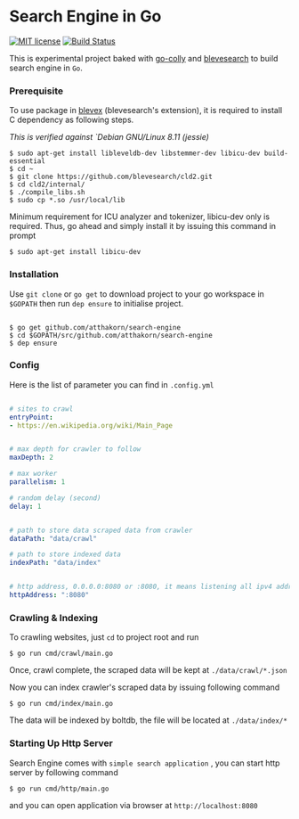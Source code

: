 # Search Engine in Go 

[![MIT license](https://img.shields.io/badge/License-MIT-blue.svg)](https://lbesson.mit-license.org/)
[![Build Status](https://travis-ci.com/atthakorn/search-engine.svg?branch=master)](https://travis-ci.com/atthakorn/search-engine) 


This is experimental project baked with [go-colly](https://github.com/gocolly/colly) and  [blevesearch](https://github.com/blevesearch) to build search engine in `Go`.  


### Prerequisite

To use package in [blevex](https://github.com/blevesearch/blevex) (blevesearch's extension), 
it is required to install C dependency as following steps.

*This is verified against `Debian GNU/Linux 8.11 (jessie)*

```shell
$ sudo apt-get install libleveldb-dev libstemmer-dev libicu-dev build-essential
$ cd ~
$ git clone https://github.com/blevesearch/cld2.git
$ cd cld2/internal/
$ ./compile_libs.sh
$ sudo cp *.so /usr/local/lib
```


Minimum requirement for ICU analyzer and tokenizer, libicu-dev only is required. 
Thus, go ahead and simply install it by issuing this command in prompt

```shell
$ sudo apt-get install libicu-dev
```   


### Installation

Use `git clone` or `go get` to download project to your go workspace in `$GOPATH` then run `dep ensure` to initialise project.

```shell

$ go get github.com/atthakorn/search-engine
$ cd $GOPATH/src/github.com/atthakorn/search-engine
$ dep ensure
```

### Config

Here is the list of parameter you can find in `.config.yml`


```yaml

# sites to crawl
entryPoint:
- https://en.wikipedia.org/wiki/Main_Page


# max depth for crawler to follow
maxDepth: 2

# max worker
parallelism: 1

# random delay (second)
delay: 1


# path to store data scraped data from crawler
dataPath: "data/crawl"

# path to store indexed data
indexPath: "data/index"


# http address, 0.0.0.0:8080 or :8080, it means listening all ipv4 address in local machine
httpAddress: ":8080"
```

### Crawling & Indexing

To crawling websites, just `cd` to project root and run

```shell
$ go run cmd/crawl/main.go
``` 

Once, crawl complete, the scraped data will be kept at `./data/crawl/*.json`


Now you can index crawler's scraped data by issuing following command

```shell
$ go run cmd/index/main.go
```

The data will be indexed by boltdb, the file will be located at `./data/index/*`


### Starting Up Http Server
 
 Search Engine comes with `simple search application`  , you can start http server by following command
 
 ```shell
$ go run cmd/http/main.go
```

and you can open application via browser at `http://localhost:8080`